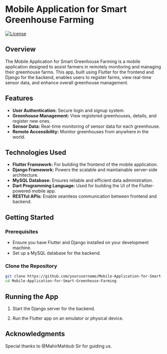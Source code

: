 # Mobile Application for Smart Greenhouse Farming

[![License](https://img.shields.io/badge/License-MIT-blue.svg)](https://opensource.org/licenses/MIT)

## Overview

The Mobile Application for Smart Greenhouse Farming is a mobile application designed to assist farmers in remotely monitoring and managing their greenhouse farms. This app, built using Flutter for the frontend and Django for the backend, enables users to register farms, view real-time sensor data, and enhance overall greenhouse management.

## Features

- **User Authentication:** Secure login and signup system.
- **Greenhouse Management:** View registered greenhouses, details, and register new ones.
- **Sensor Data:** Real-time monitoring of sensor data for each greenhouse.
- **Remote Accessibility:** Monitor greenhouses from anywhere in the world.

## Technologies Used

- **Flutter Framework:** For building the frontend of the mobile application.
- **Django Framework:** Powers the scalable and maintainable server-side architecture.
- **MySQL Database:** Ensures reliable and efficient data administration.
- **Dart Programming Language:** Used for building the UI of the Flutter-powered mobile app.
- **RESTful APIs:** Enable seamless communication between frontend and backend.

## Getting Started

### Prerequisites

- Ensure you have Flutter and Django installed on your development machine.
- Set up a MySQL database for the backend.

### Clone the Repository

```bash
git clone https://github.com/yourusername/Mobile-Application-for-Smart-Greenhouse-Farming.git
cd Mobile-Application-for-Smart-Greenhouse-Farming
```

## Running the App

1. Start the Django server for the backend.

2. Run the Flutter app on an emulator or physical device.

## Acknowledgments

Special thanks to @MahirMahbub Sir for guiding us.


